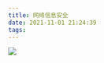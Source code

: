 ```yaml
---
title: 网络信息安全
date: 2021-11-01 21:24:39
tags: 
---
```


 

![](https://cdn.jsdelivr.net/gh/chen-boran/Picture_bed/img/%E7%BD%91%E7%BB%9C%E4%BF%A1%E6%81%AF%E5%AE%89%E5%85%A82.jpg)
